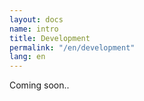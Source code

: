 ```yaml
---
layout: docs
name: intro
title: Development
permalink: "/en/development"
lang: en
---
```


Coming soon..